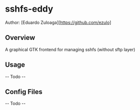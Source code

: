 # sshfs-eddy

Author: [Eduardo Zuloaga][https://github.com/ezulo]

## Overview
A graphical GTK frontend for managing sshfs (without sftp layer)

## Usage
-- Todo --

## Config Files
-- Todo --

